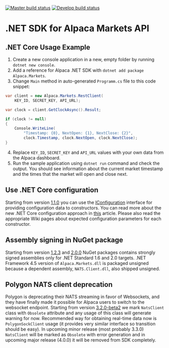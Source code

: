 [![Master build status](https://ci.appveyor.com/api/projects/status/github/alpacahq/alpaca-trade-api-csharp?svg=true&branch=master&passingText=master%20-%20OK&failedText=master%20-%20FAIL&pendingText=master%20-%20Pending)](https://ci.appveyor.com/project/alpacahq-bot/alpaca-trade-api-csharp) [![Develop build status](https://ci.appveyor.com/api/projects/status/github/alpacahq/alpaca-trade-api-csharp?svg=true&branch=develop&passingText=develop%20-%20OK&failedText=develop%20-%20FAIL&pendingText=develop%20-%20Pending)](https://ci.appveyor.com/project/alpacahq-bot/alpaca-trade-api-csharp)

# .NET SDK for Alpaca Markets API
## .NET Core Usage Example
1. Create a new console application in a new, empty folder by running `dotnet new console`.
2. Add a reference for Alpaca .NET SDK with `dotnet add package Alpaca.Markets`.
3. Change `Main` method in auto-generated `Programm.cs` file to this code snippet:
```cs
var client = new Alpaca.Markets.RestClient(
    KEY_ID, SECRET_KEY, API_URL);

var clock = client.GetClockAsync().Result;

if (clock != null)
{
    Console.WriteLine(
        "Timestamp: {0}, NextOpen: {1}, NextClose: {2}",
        clock.Timestamp, clock.NextOpen, clock.NextClose);
}
```
4. Replace `KEY_ID`, `SECRET_KEY` and `API_URL` values with your own data from the Alpaca dashboard.
5. Run the sample application using `dotnet run` command and check the output. You should see information about the current market timestamp and the times that the market will open and close next.

## Use .NET Core configuration

Starting from version [1.1.0](https://github.com/alpacahq/alpaca-trade-api-csharp/releases/tag/v1.1.0) you can use the [IConfiguration](https://docs.microsoft.com/en-us/dotnet/api/microsoft.extensions.configuration.iconfiguration) interface for providing configuration data to constructors. You can read more about the new .NET Core configuration approach in [this](https://docs.microsoft.com/en-us/aspnet/core/fundamentals/configuration/?view=aspnetcore-2.1) article. Please also read the appropriate Wiki pages about expected configuration parameters for each constructor.

## Assembly signing in NuGet package

Starting from version [1.2.3](https://github.com/alpacahq/alpaca-trade-api-csharp/releases/tag/v1.1.0) and [2.0.0](https://github.com/alpacahq/alpaca-trade-api-csharp/releases/tag/v2.0.0) NuGet packages contains strongly signed assemblies only for .NET Standard 1.6 and 2.0 targets. .NET Framework 4.5 version of `Alpaca.Markets.dll` is packaged unsigned because a dependent assembly, `NATS.Client.dll`, also shipped unsigned.

## Polygon NATS client deprecation

Polygon is deprecating their NATS streaming in favor of Websockets, and they have finally made it possible for Alpaca users to switch to the websocket endpoint. Starting from version [3.2.0-beta2](https://github.com/alpacahq/alpaca-trade-api-csharp/releases/tag/v3.2.0-beta2) we mark `NatsClient` class with `Obsolete` attribute and any usage of this class will generate warning for now. Recommended way for obtaining real-time data now is `PolygonSockClient` usage (it provides very similar interface so transition should be easy). In upcoming minor release (most probably 3.3.0) `NatsClient` will be marked as `Obsolete` with error generation and in upcoming major release (4.0.0) it will be removed from SDK completely.
